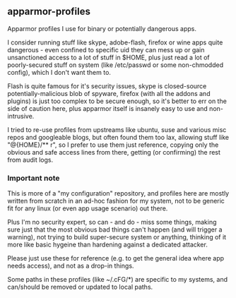apparmor-profiles
--------------------

Apparmor profiles I use for binary or potentially dangerous apps.

I consider running stuff like skype, adobe-flash, firefox or wine apps quite
dangerous - even confined to specific uid they can mess up or gain unsanctioned
access to a lot of stuff in $HOME, plus just read a lot of poorly-secured stuff
on system (like /etc/passwd or some non-chmodded config), which I don't want
them to.

Flash is quite famous for it's security issues, skype is closed-source
potentially-malicious blob of spyware, firefox (with all the addons and plugins)
is just too complex to be secure enough, so it's better to err on the side of
caution here, plus apparmor itself is insanely easy to use and non-intrusive.

I tried to re-use profiles from upstreams like ubuntu, suse and various misc
repos and googleable blogs, but often found them too lax, allowing stuff like
"@{HOME}/** r", so I prefer to use them just reference, copying only the obvious
and safe access lines from there, getting (or confirming) the rest from audit
logs.

### Important note

This is more of a "my configuration" repository, and profiles here are mostly
written from scratch in an ad-hoc fashion for my system, not to be generic fit
for any linux (or even app usage scenario) out there.

Plus I'm no security expert, so can - and do - miss some things, making sure
just that the most obvious bad things can't happen (and will trigger a warning),
not trying to build super-secure system or anything, thinking of it more like
basic hygeine than hardening against a dedicated attacker.

Please just use these for reference (e.g. to get the general idea where app
needs access), and not as a drop-in things.

Some paths in these profiles (like ~/.cFG/*) are specific to my systems, and
can/should be removed or updated to local paths.
